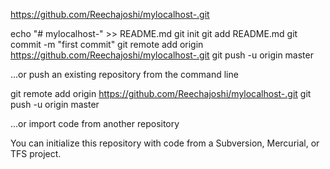 https://github.com/Reechajoshi/mylocalhost-.git

echo "# mylocalhost-" >> README.md
git init
git add README.md
git commit -m "first commit"
git remote add origin https://github.com/Reechajoshi/mylocalhost-.git
git push -u origin master


…or push an existing repository from the command line

git remote add origin https://github.com/Reechajoshi/mylocalhost-.git
git push -u origin master

…or import code from another repository

You can initialize this repository with code from a Subversion, Mercurial, or TFS project.
